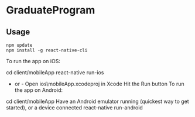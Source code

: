 # GraduateProgram

## Usage

    npm update
    npm install -g react-native-cli
    
 To run the app on iOS:
 
   cd client/mobileApp
   react-native run-ios
   
   - or -
   Open ios\mobileApp.xcodeproj in Xcode
   Hit the Run button
To run the app on Android:

   cd client/mobileApp
   Have an Android emulator running (quickest way to get started), or a device connected
   react-native run-android
